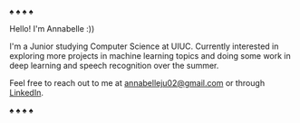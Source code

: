 ♠︎ ♠︎ ♠︎ ♠︎

Hello! I'm Annabelle :))

I'm a Junior studying Computer Science at UIUC. Currently interested in exploring more projects in machine learning topics 
and doing some work in deep learning and speech recognition over the summer.

Feel free to reach out to me at annabelleju02@gmail.com or through [LinkedIn](https://www.linkedin.com/in/annabelleju/).

♠︎ ♠︎ ♠︎ ♠︎

<!---
annabellej/annabellej is a ✨ special ✨ repository because its `README.md` (this file) appears on your GitHub profile.
You can click the Preview link to take a look at your changes.
--->
